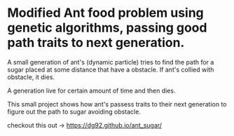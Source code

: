 # Modified Ant food problem using genetic algorithms, passing good path traits to next generation.

A small generation of ant's (dynamic particle) tries to find the path for a sugar placed at some distance that have a obstacle. If ant's collied with obstacle, it dies.

A generation live for certain amount of time and then dies.

This small project shows how ant's passess traits to their next generation to figure out the path to sugar avoiding obstacle.

checkout this out -> https://dg92.github.io/ant_sugar/

